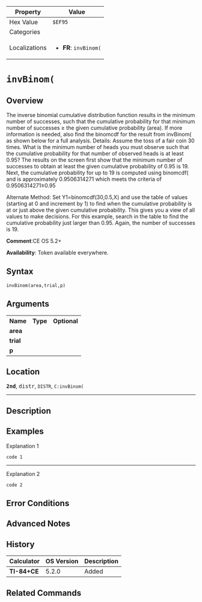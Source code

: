 | Property      | Value |
|---------------|-------|
| Hex Value     | `$EF95`|
| Categories    | <ul></ul> |
| Localizations | <ul><li><b>FR</b>: `invBinom(`</li></ul> |

# `invBinom(`

## Overview
The inverse binomial cumulative distribution function results in the minimum number of successes, such that the cumulative probability for that minimum number of successes ≥ the given cumulative probability (area).  If more information is needed, also find the binomcdf for the result from invBinom( as shown below for a full analysis.
Details:
Assume the toss of a fair coin 30 times.  What is the minimum number of heads you must observe such that the cumulative probability for that number of observed heads is at least 0.95?
The results on the screen first show that the minimum number of successes to obtain at least the given cumulative probability of 0.95 is 19.  Next, the cumulative probability for up to 19 is computed using binomcdf( and is approximately 0.9506314271 which meets the criteria of  0.9506314271≥0.95

Alternate Method:
Set Y1=binomcdf(30,0.5,X) and use the table of values (starting at 0 and increment by 1) to find when the cumulative probability is at or just above the given cumulative probability.  This gives you a view of all values to make decisions.  For this example, search in the table to find the cumulative probability just larger than 0.95.  Again, the number of successes is 19.


<b>Comment</b>:CE OS 5.2+

<b>Availability</b>: Token available everywhere.

## Syntax
`invBinom(area,trial,p)`

## Arguments
<table>
<tr><th>Name</th><th>Type</th><th>Optional</th></tr>

<tr><td><b>area</b></td><td></td><td></td></tr>

<tr><td><b>trial</b></td><td></td><td></td></tr>

<tr><td><b>p</b></td><td></td><td></td></tr>

</table>

## Location
<tt><kbd><b>2nd</b></kbd></tt>, <kbd>distr</kbd>, `DISTR`, `C:invBinom(`
<hr>

## Description


## Examples

Explanation 1
```ti-basic
code 1
```
---
Explanation 2
```ti-basic
code 2
```

## Error Conditions


## Advanced Notes


## History
| Calculator | OS Version | Description |
|------------|------------|-------------|
| <b>TI-84+CE</b> | 5.2.0 | Added |

## Related Commands

